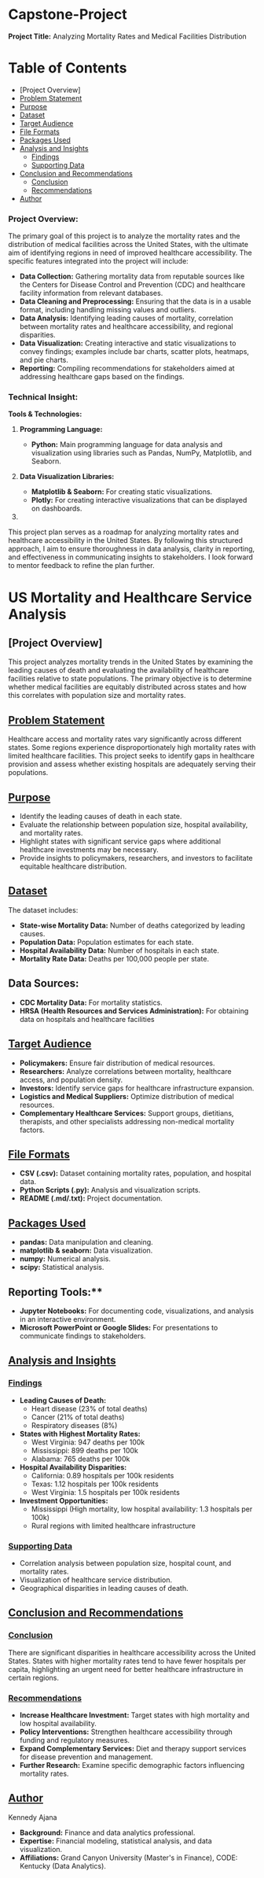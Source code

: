 # Capstone-Project

**Project Title:** Analyzing Mortality Rates and Medical Facilities Distribution

# Table of Contents
- [Project Overview]
- [Problem Statement](#problem-statement)
- [Purpose](#purpose)
- [Dataset](#dataset)
- [Target Audience](#target-audience)
- [File Formats](#file-formats)
- [Packages Used](#packages-used)
- [Analysis and Insights](#analysis-and-insights)
  - [Findings](#findings)
  - [Supporting Data](#supporting-data)
- [Conclusion and Recommendations](#conclusion-and-recommendations)
  - [Conclusion](#conclusion)
  - [Recommendations](#recommendations)
- [Author](#author)


### Project Overview:

The primary goal of this project is to analyze the mortality rates and the distribution of medical facilities across the United States, with the ultimate aim of identifying regions in need of improved healthcare accessibility. The specific features integrated into the project will include:

- **Data Collection:** Gathering mortality data from reputable sources like the Centers for Disease Control and Prevention (CDC) and healthcare facility information from relevant databases.
- **Data Cleaning and Preprocessing:** Ensuring that the data is in a usable format, including handling missing values and outliers.
- **Data Analysis:** Identifying leading causes of mortality, correlation between mortality rates and healthcare accessibility, and regional disparities.
- **Data Visualization:** Creating interactive and static visualizations to convey findings; examples include bar charts, scatter plots, heatmaps, and pie charts.
- **Reporting:** Compiling recommendations for stakeholders aimed at addressing healthcare gaps based on the findings.



### Technical Insight:

**Tools & Technologies:**

1. **Programming Language:** 
   - **Python:** Main programming language for data analysis and visualization using libraries such as Pandas, NumPy, Matplotlib, and Seaborn.

2. **Data Visualization Libraries:**
   - **Matplotlib & Seaborn:** For creating static visualizations.
   - **Plotly:** For creating interactive visualizations that can be displayed on dashboards.

3.


This project plan serves as a roadmap for analyzing mortality rates and healthcare accessibility in the United States. By following this structured approach, I aim to ensure thoroughness in data analysis, clarity in reporting, and effectiveness in communicating insights to stakeholders. I look forward to mentor feedback to refine the plan further.

# US Mortality and Healthcare Service Analysis

## [Project Overview]
This project analyzes mortality trends in the United States by examining the leading causes of death and evaluating the availability of healthcare facilities relative to state populations. The primary objective is to determine whether medical facilities are equitably distributed across states and how this correlates with population size and mortality rates.

## [Problem Statement](#problem-statement)
Healthcare access and mortality rates vary significantly across different states. Some regions experience disproportionately high mortality rates with limited healthcare facilities. This project seeks to identify gaps in healthcare provision and assess whether existing hospitals are adequately serving their populations.

## [Purpose](#purpose)
- Identify the leading causes of death in each state.
- Evaluate the relationship between population size, hospital availability, and mortality rates.
- Highlight states with significant service gaps where additional healthcare investments may be necessary.
- Provide insights to policymakers, researchers, and investors to facilitate equitable healthcare distribution.

## [Dataset](#dataset)
The dataset includes:
- **State-wise Mortality Data:** Number of deaths categorized by leading causes.
- **Population Data:** Population estimates for each state.
- **Hospital Availability Data:** Number of hospitals in each state.
- **Mortality Rate Data:** Deaths per 100,000 people per state.

 ## Data Sources:
   - **CDC Mortality Data:** For mortality statistics.
   - **HRSA (Health Resources and Services Administration):** For obtaining data on hospitals and healthcare facilities

## [Target Audience](#target-audience)
- **Policymakers:** Ensure fair distribution of medical resources.
- **Researchers:** Analyze correlations between mortality, healthcare access, and population density.
- **Investors:** Identify service gaps for healthcare infrastructure expansion.
- **Logistics and Medical Suppliers:** Optimize distribution of medical resources.
- **Complementary Healthcare Services:** Support groups, dietitians, therapists, and other specialists addressing non-medical mortality factors.

## [File Formats](#file-formats)
- **CSV (.csv):** Dataset containing mortality rates, population, and hospital data.
- **Python Scripts (.py):** Analysis and visualization scripts.
- **README (.md/.txt):** Project documentation.

## [Packages Used](#packages-used)
- **pandas:** Data manipulation and cleaning.
- **matplotlib & seaborn:** Data visualization.
- **numpy:** Numerical analysis.
- **scipy:** Statistical analysis.

## Reporting Tools:**
   - **Jupyter Notebooks:** For documenting code, visualizations, and analysis in an interactive environment.
   - **Microsoft PowerPoint or Google Slides:** For presentations to communicate findings to stakeholders.

## [Analysis and Insights](#analysis-and-insights)
### [Findings](#findings)
- **Leading Causes of Death:**
  - Heart disease (23% of total deaths)
  - Cancer (21% of total deaths)
  - Respiratory diseases (8%)
- **States with Highest Mortality Rates:**
  - West Virginia: 947 deaths per 100k
  - Mississippi: 899 deaths per 100k
  - Alabama: 765 deaths per 100k
- **Hospital Availability Disparities:**
  - California: 0.89 hospitals per 100k residents
  - Texas: 1.12 hospitals per 100k residents
  - West Virginia: 1.5 hospitals per 100k residents
- **Investment Opportunities:**
  - Mississippi (High mortality, low hospital availability: 1.3 hospitals per 100k)
  - Rural regions with limited healthcare infrastructure

### [Supporting Data](#supporting-data)
- Correlation analysis between population size, hospital count, and mortality rates.
- Visualization of healthcare service distribution.
- Geographical disparities in leading causes of death.

## [Conclusion and Recommendations](#conclusion-and-recommendations)
### [Conclusion](#conclusion)
There are significant disparities in healthcare accessibility across the United States. States with higher mortality rates tend to have fewer hospitals per capita, highlighting an urgent need for better healthcare infrastructure in certain regions.

### [Recommendations](#recommendations)
- **Increase Healthcare Investment:** Target states with high mortality and low hospital availability.
- **Policy Interventions:** Strengthen healthcare accessibility through funding and regulatory measures.
- **Expand Complementary Services:** Diet and therapy support services for disease prevention and management.
- **Further Research:** Examine specific demographic factors influencing mortality rates.

## [Author](#author)
Kennedy Ajana
- **Background:** Finance and data analytics professional.
- **Expertise:** Financial modeling, statistical analysis, and data visualization.
- **Affiliations:** Grand Canyon University (Master's in Finance), CODE: Kentucky (Data Analytics).
